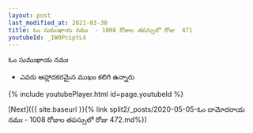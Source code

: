 ```yaml
---
layout: post
last_modified_at: 2021-03-30
title: ఓం సుముఖాయ నమః  - 1008 రోజుల తపస్సులో రోజు  471
youtubeId: _IW9PciptL4
---
```

 
 
 ఓం సుముఖాయ నమః  
 
 -  ఎవరు ఆహ్లాదకరమైన ముఖం కలిగి ఉన్నారు 
 
  
 
  
 
 
 
 
 
 


{% include youtubePlayer.html id=page.youtubeId %}
 
[Next]({{ site.baseurl }}{% link  split2/_posts/2020-05-05-ఓం దామోదరాయ నమః  - 1008 రోజుల తపస్సులో రోజు  472.md%})
 

